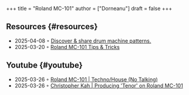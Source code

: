 +++
title = "Roland MC-101"
author = ["Dorneanu"]
draft = false
+++

## Resources {#resources}

-   2025-04-08 ◦ [Discover &amp; share drum machine patterns.](https://drumpatterns.onether.com/)
-   2025-03-20 ◦ [Roland MC-101 Tips &amp; Tricks](https://sites.google.com/view/rolandmc101/home)


## Youtube {#youtube}

-   2025-03-26 ◦ [Roland MC-101 | Techno/House (No Talking)](https://www.youtube.com/watch?v=45PRdsj0158&list=RD45PRdsj0158&start_radio=1)
-   2025-03-26 ◦ [Christopher Kah | Producing 'Tenor' on Roland MC-101](https://www.youtube.com/watch?v=vtQam53V6lo&ab_channel=ChristopherKah%28ChristophePicou%29)
